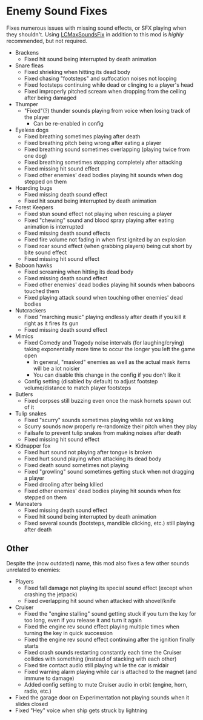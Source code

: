 # Enemy Sound Fixes
Fixes numerous issues with missing sound effects, or SFX playing when they shouldn't. Using [LCMaxSoundsFix](https://thunderstore.io/c/lethal-company/p/Hardy/LCMaxSoundsFix/) in addition to this mod is *highly* recommended, but not required.
- Brackens
  - Fixed hit sound being interrupted by death animation
- Snare fleas
  - Fixed shrieking when hitting its dead body
  - Fixed chasing "footsteps" and suffocation noises not looping
  - Fixed footsteps continuing while dead or clinging to a player's head
  - Fixed improperly pitched scream when dropping from the ceiling after being damaged
- Thumper
  - "Fixed"(?) thunder sounds playing from voice when losing track of the player
    - Can be re-enabled in config
- Eyeless dogs
  - Fixed breathing sometimes playing after death
  - Fixed breathing pitch being wrong after eating a player
  - Fixed breathing sound sometimes overlapping (playing twice from one dog)
  - Fixed breathing sometimes stopping completely after attacking
  - Fixed missing hit sound effect
  - Fixed other enemies' dead bodies playing hit sounds when dog stepped on them
- Hoarding bugs
  - Fixed missing death sound effect
  - Fixed hit sound being interrupted by death animation
- Forest Keepers
  - Fixed stun sound effect not playing when rescuing a player
  - Fixed "chewing" sound and blood spray playing after eating animation is interrupted
  - Fixed missing death sound effects
  - Fixed fire volume not fading in when first ignited by an explosion
  - Fixed roar sound effect (when grabbing players) being cut short by bite sound effect
  - Fixed missing hit sound effect
- Baboon hawks
  - Fixed screaming when hitting its dead body
  - Fixed missing death sound effect
  - Fixed other enemies' dead bodies playing hit sounds when baboons touched them
  - Fixed playing attack sound when touching other enemies' dead bodies
- Nutcrackers
  - Fixed "marching music" playing endlessly after death if you kill it right as it fires its gun
  - Fixed missing death sound effect
- Mimics
  - Fixed Comedy and Tragedy noise intervals (for laughing/crying) taking exponentially more time to occur the longer you left the game open
    - In general, "masked" enemies as well as the actual mask items will be a lot noisier
    - You can disable this change in the config if you don't like it
  - Config setting (disabled by default) to adjust footstep volume/distance to match player footsteps
- Butlers
  - Fixed corpses still buzzing even once the mask hornets spawn out of it
- Tulip snakes
  - Fixed "scurry" sounds sometimes playing while not walking
  - Scurry sounds now properly re-randomize their pitch when they play
  - Failsafe to prevent tulip snakes from making noises after death
  - Fixed missing hit sound effect
- Kidnapper fox
  - Fixed hurt sound not playing after tongue is broken
  - Fixed hurt sound playing when attacking its dead body
  - Fixed death sound sometimes not playing
  - Fixed "growling" sound sometimes getting stuck when not dragging a player
  - Fixed drooling after being killed
  - Fixed other enemies' dead bodies playing hit sounds when fox stepped on them
- Maneaters
  - Fixed missing death sound effect
  - Fixed hit sound being interrupted by death animation
  - Fixed several sounds (footsteps, mandible clicking, etc.) still playing after death

## Other
Despite the (now outdated) name, this mod also fixes a few other sounds unrelated to enemies:
- Players
  - Fixed fall damage not playing its special sound effect (except when crashing the jetpack)
  - Fixed overlapping hit sound when attacked with shovel/knife
- Cruiser
  - Fixed the "engine stalling" sound getting stuck if you turn the key for too long, even if you release it and turn it again
  - Fixed the engine rev sound effect playing multiple times when turning the key in quick succession
  - Fixed the engine rev sound effect continuing after the ignition finally starts
  - Fixed crash sounds restarting constantly each time the Cruiser collides with something (instead of stacking with each other)
  - Fixed tire contact audio still playing while the car is midair
  - Fixed warning alarm playing while car is attached to the magnet (and immune to damage)
  - Added config setting to mute Cruiser audio in orbit (engine, horn, radio, etc.)
- Fixed the garage door on Experimentation not playing sounds when it slides closed
- Fixed "Hey" voice when ship gets struck by lightning